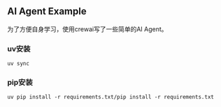 ## **AI Agent Example**
为了方便自身学习，使用crewai写了一些简单的AI Agent。

### **uv安装**
```
uv sync
```

### **pip安装**
```
uv pip install -r requirements.txt/pip install -r requirements.txt
```